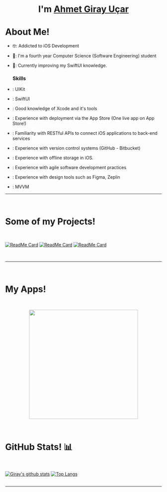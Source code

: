 <h1 align="center">I'm <a href="https://github.com/ucargiray">Ahmet Giray Uçar<a></h1>
<h1>About Me!</h1>
  
- 🤓: Addicted to iOS Development
- 🏫: I'm a fourth year Computer Science (Software Engineering) student
- 🌱: Currently improving my SwiftUI knowledge.
  
  <h3>Skills</h3>
- : UIKit
- : SwiftUI
- : Good knowledge of Xcode and it's tools
- : Experience with deployment via the App Store (One live app on App Store!)
- : Familiarity with RESTful APIs to connect iOS applications to back-end services
- : Experience with version control systems (GitHub - Bitbucket)
- : Experience with offline storage in iOS.
- : Experience with agile software development practices
- : Experience with design tools such as Figma, Zeplin
- : MVVM

<hr>

<Br>
<h1>Some of my Projects!</h1>
<Br>

[![ReadMe Card](https://github-readme-stats.vercel.app/api/pin/?username=ucargiray&repo=QR-Scan-w--ScanKit)](https://github.com/ucargiray/QR-Scan-w--ScanKit)
[![ReadMe Card](https://github-readme-stats.vercel.app/api/pin/?username=ucargiray&repo=Custom-Calendar)](https://github.com/ucargiray/Custom-Calendar)
[![ReadMe Card](https://github-readme-stats.vercel.app/api/pin/?username=ucargiray&repo=Weather-Reporter)](https://github.com/ucargiray/Weather-Reporter)
 
<Br>
<hr>
<Br>
  <h1>My Apps! </h1>
  <Br>
    <p align="center">
<a target="_blank" href="https://apps.apple.com/us/app/valo-crosshair/id1583246834"> 
                                    <img src="https://i.hizliresim.com/g3v5f8g.png" , width="350px" height="350px"/>
                                </a>
</p>
<Br>
<h1>GitHub Stats! 📊</h1>
<Br>

[![Giray's github stats](https://github-readme-stats.vercel.app/api?username=ucargiray&show_icons=true)](https://github.com/ucargiray/github-readme-stats) [![Top Langs](https://github-readme-stats.vercel.app/api/top-langs/?username=ucargiray&layout=compact)](https://github.com/ucargiray/github-readme-stats)
  <Br>
    <Br>
<hr>
      
